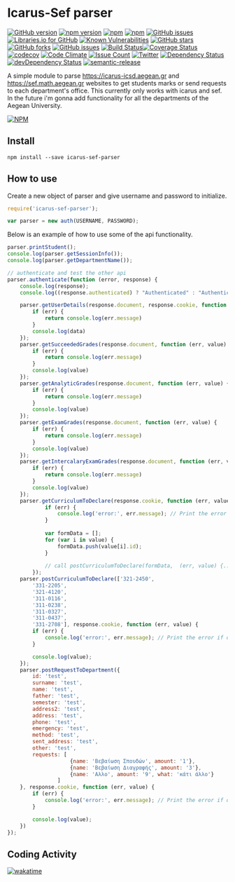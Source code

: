 # Icarus-Sef parser
[![GitHub version](https://badge.fury.io/gh/rambou%2Ficarus-sef-parser.svg)](https://badge.fury.io/gh/rambou%2Ficarus-sef-parser) [![npm version](https://badge.fury.io/js/icarus-sef-parser.svg)](https://badge.fury.io/js/icarus-sef-parser) [![npm](https://img.shields.io/npm/dt/rambou.svg)]() [![npm](https://img.shields.io/npm/l/icarus-sef-parser.svg)]() [![GitHub issues](https://img.shields.io/github/issues/rambou/icarus-sef-parser.svg)]() [![Libraries.io for GitHub](https://img.shields.io/librariesio/github/rambou/icarus-sef-parser.svg)]() [![Known Vulnerabilities](https://snyk.io/test/github/rambou/icarus-sef-parser/badge.svg)](https://snyk.io/test/github/rambou/icarus-sef-parser) [![GitHub stars](https://img.shields.io/github/stars/Rambou/icarus-sef-parser.svg)](https://github.com/Rambou/icarus-sef-parser/stargazers) [![GitHub forks](https://img.shields.io/github/forks/Rambou/icarus-sef-parser.svg)](https://github.com/Rambou/icarus-sef-parser/network) [![GitHub issues](https://img.shields.io/github/issues/Rambou/icarus-sef-parser.svg)](https://github.com/Rambou/icarus-sef-parser/issues) [![Build Status](https://travis-ci.org/Rambou/icarus-sef-parser.svg?branch=master)](https://travis-ci.org/Rambou/icarus-sef-parser)[![Coverage Status](https://coveralls.io/repos/github/Rambou/icarus-sef-parser/badge.svg)](https://coveralls.io/github/Rambou/icarus-sef-parser) [![codecov](https://codecov.io/gh/Rambou/icarus-sef-parser/branch/master/graph/badge.svg)](https://codecov.io/gh/Rambou/icarus-sef-parser) [![Code Climate](https://codeclimate.com/github/Rambou/icarus-sef-parser/badges/gpa.svg)](https://codeclimate.com/github/Rambou/icarus-sef-parser) [![Issue Count](https://codeclimate.com/github/Rambou/icarus-sef-parser/badges/issue_count.svg)](https://codeclimate.com/github/Rambou/icarus-sef-parser) [![Twitter](https://img.shields.io/twitter/url/https/github.com/Rambou/icarus-sef-parser.svg?style=social)](https://twitter.com/intent/tweet?text=Wow:&url=%5Bobject%20Object%5D) [![Dependency Status](https://david-dm.org/rambou/icarus-sef-parser.svg)](https://david-dm.org/rambou/icarus-sef-parser) [![devDependency Status](https://david-dm.org/rambou/icarus-sef-parser/dev-status.svg)](https://david-dm.org/rambou/icarus-sef-parser?type=dev) [![semantic-release](https://img.shields.io/badge/%20%20%F0%9F%93%A6%F0%9F%9A%80-semantic--release-e10079.svg)](https://github.com/semantic-release/semantic-release)

A simple module to parse https://icarus-icsd.aegean.gr and https://sef.math.aegean.gr websites to get students marks or send requests to each department's office. This currently only works with icarus and sef. In the future i'm gonna add functionality for all the departments of the Aegean University.

[![NPM](https://nodei.co/npm/icarus-sef-parser.png?downloads=true&downloadRank=true&stars=true)](https://nodei.co/npm/icarus-sef-parser/)

## Install

```
npm install --save icarus-sef-parser
```
## How to use

Create a new object of parser and give username and password to initialize.
```javascript
require('icarus-sef-parser');

var parser = new auth(USERNAME, PASSWORD);
```

Below is an example of how to use some of the api functionality.
```javascript
parser.printStudent();
console.log(parser.getSessionInfo());
console.log(parser.getDepartmentName());

// authenticate and test the other api
parser.authenticate(function (error, response) {
    console.log(response);
    console.log((response.authenticated) ? "Authenticated" : "Authentication Failed.");

    parser.getUserDetails(response.document, response.cookie, function (err, data) {
        if (err) {
            return console.log(err.message)
        }
        console.log(data)
    });
    parser.getSucceededGrades(response.document, function (err, value) {
        if (err) {
            return console.log(err.message)
        }
        console.log(value)
    });
    parser.getAnalyticGrades(response.document, function (err, value) {
        if (err) {
            return console.log(err.message)
        }
        console.log(value)
    });
    parser.getExamGrades(response.document, function (err, value) {
        if (err) {
            return console.log(err.message)
        }
        console.log(value)
    });
    parser.getIntercalaryExamGrades(response.document, function (err, value) {
        if (err) {
            return console.log(err.message)
        }
        console.log(value)
    });
    parser.getCurriculumToDeclare(response.cookie, function (err, value) {
            if (err) {
                console.log('error:', err.message); // Print the error if one occurred
            }
    
            var formData = [];
            for (var i in value) {
                formData.push(value[i].id);
            }
    
            // call postCurriculumToDeclare(formData,  (err, value) {....}) to post them
        });
    parser.postCurriculumToDeclare(['321-2450',
        '331-2205',
        '321-4120',
        '311-0116',
        '311-0238',
        '311-0327',
        '311-0437',
        '331-2708'], response.cookie, function (err, value) {
        if (err) {
            console.log('error:', err.message); // Print the error if one occurred
        }

        console.log(value);
    });
    parser.postRequestToDepartment({
        id: 'test',
        surname: 'test',
        name: 'test',
        father: 'test',
        semester: 'test',
        address2: 'test',
        address: 'test',
        phone: 'test',
        emergency: 'test',
        method: 'test',
        sent_address: 'test',
        other: 'test',
        requests: [
                    {name: 'Βεβαίωση Σπουδών', amount: '1'},
                    {name: 'Βεβαίωση Διαγραφής', amount: '3'},
                    {name: 'Αλλο', amount: '9', what: 'κάτι άλλο'}
                ]
    }, response.cookie, function (err, value) {
        if (err) {
            console.log('error:', err.message); // Print the error if one occurred
        }

        console.log(value);
    })
});
```
## Coding Activity
[![wakatime](https://wakatime.com/share/@rambou/ca298f4e-3d1a-4d87-a4b1-ae7c62599429.svg)](https://wakatime.com/@rambou/projects/jqaggxtoch)
